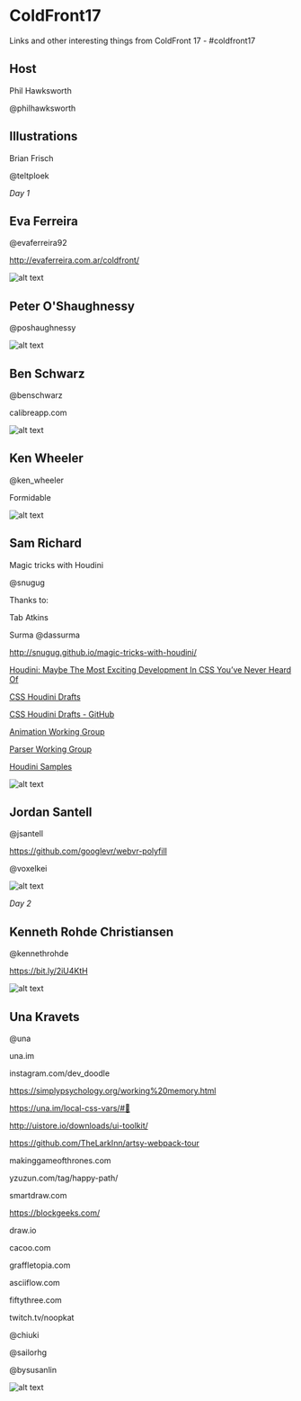 # ColdFront17
Links and other interesting things from ColdFront 17 - #coldfront17

## Host
Phil Hawksworth

@philhawksworth

## Illustrations
Brian Frisch

@teltploek

_Day 1_

## Eva Ferreira
@evaferreira92

http://evaferreira.com.ar/coldfront/

![alt text][eva-illu]

## Peter O'Shaughnessy
@poshaughnessy

![alt text][peter-illu]

## Ben Schwarz
@benschwarz

calibreapp.com

![alt text][ben-illu]


## Ken Wheeler
@ken_wheeler

Formidable

![alt text][ken-illu]


## Sam Richard

Magic tricks with Houdini

@snugug

Thanks to: 

Tab Atkins

Surma @dassurma

http://snugug.github.io/magic-tricks-with-houdini/

[Houdini: Maybe The Most Exciting Development In CSS You’ve Never Heard Of](https://www.smashingmagazine.com/2016/03/houdini-maybe-the-most-exciting-development-in-css-youve-never-heard-of/)

[CSS Houdini Drafts](https://drafts.css-houdini.org/)

[CSS Houdini Drafts - GitHub](https://github.com/w3c/css-houdini-drafts)

[Animation Working Group](https://github.com/wicg/animation-worklet/)

[Parser Working Group](https://github.com/wicg/CSS-Parser-API/)

[Houdini Samples](https://github.com/googlechrome/houdini-samples)

![alt text][sam-illu]

## Jordan Santell
@jsantell

https://github.com/googlevr/webvr-polyfill

@voxelkei

![alt text][jordan-illu]

_Day 2_

## Kenneth Rohde Christiansen

@kennethrohde

https://bit.ly/2iU4KtH

![alt text][kenneth-illu]

## Una Kravets
@una

una.im

instagram.com/dev_doodle

https://simplypsychology.org/working%20memory.html

https://una.im/local-css-vars/#💁

http://uistore.io/downloads/ui-toolkit/

https://github.com/TheLarkInn/artsy-webpack-tour

makinggameofthrones.com

yzuzun.com/tag/happy-path/

smartdraw.com

https://blockgeeks.com/

draw.io

cacoo.com

graffletopia.com

asciiflow.com

fiftythree.com

twitch.tv/noopkat

@chiuki

@sailorhg

@bysusanlin

![alt text][una-illu]




[eva-illu]: ./img/eva-ferreira.jpg "Eva Ferreira"
[peter-illu]: ./img/peter-oshaughnessy.jpg "Peter O'Shaughnessy"
[ben-illu]: ./img/ben-schwarz.jpg "Ben Schwarz"
[ken-illu]: ./img/ken-wheeler.jpg "Ken Wheeler"
[sam-illu]: ./img/sam-richard.jpg "Sam Richard"
[jordan-illu]: ./img/jordan-santell.jpg "Jordan Santell"
[kenneth-illu]: ./img/kenneth-rohde.jpg "Kenneth Rohde Christiansen"
[una-illu]: ./img/una-kravets.jpg "Una Kravets"
